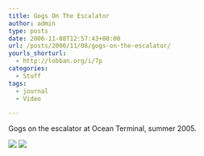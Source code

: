 ```yaml
---
title: Gogs On The Escalator
author: admin
type: posts
date: 2006-11-08T12:57:43+00:00
url: /posts/2006/11/08/gogs-on-the-escalator/
yourls_shorturl:
  - http://lobban.org/i/7p
categories:
  - Stuff
tags:
  - journal
  - Video

---
```

</p> 

Gogs on the escalator at Ocean Terminal, summer 2005. 

<div class="feedflare">
  <a href="http://feeds.feedburner.com/~f/nonimage?a=TMpXoqwu"><img src="http://feeds.feedburner.com/~f/nonimage?i=TMpXoqwu" /></a> <a href="http://feeds.feedburner.com/~f/nonimage?a=zXCGaTvE"><img src="http://feeds.feedburner.com/~f/nonimage?i=zXCGaTvE" /></a>
</div>